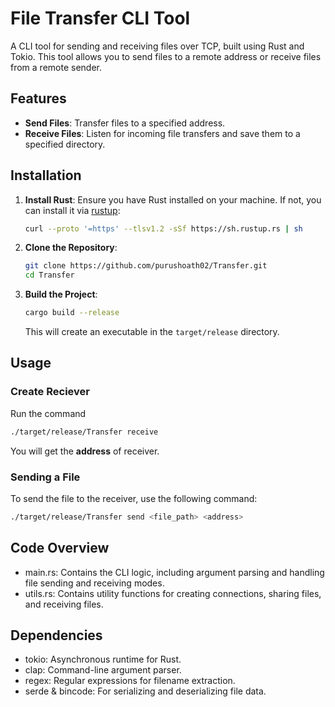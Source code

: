 
# File Transfer CLI Tool

A CLI tool for sending and receiving files over TCP, built using Rust and Tokio. This tool allows you to send files to a remote address or receive files from a remote sender.

## Features

- **Send Files**: Transfer files to a specified address.
- **Receive Files**: Listen for incoming file transfers and save them to a specified directory.

## Installation

1. **Install Rust**: Ensure you have Rust installed on your machine. If not, you can install it via [rustup](https://rustup.rs/):

    ```sh
    curl --proto '=https' --tlsv1.2 -sSf https://sh.rustup.rs | sh
    ```

2. **Clone the Repository**:

    ```sh
    git clone https://github.com/purushoath02/Transfer.git
    cd Transfer
    ```

3. **Build the Project**:

    ```sh
    cargo build --release
    ```

   This will create an executable in the `target/release` directory.

## Usage
### Create Reciever
Run the command
```sh
./target/release/Transfer receive
```
You will get the **address** of receiver.

### Sending a File

To send the file to the receiver, use the following command:

```sh
./target/release/Transfer send <file_path> <address>
```


## Code Overview

- main.rs: Contains the CLI logic, including argument parsing and handling file sending and receiving modes.
- utils.rs: Contains utility functions for creating connections, sharing files, and receiving files.

## Dependencies

- tokio: Asynchronous runtime for Rust.
- clap: Command-line argument parser.
- regex: Regular expressions for filename extraction.
- serde & bincode: For serializing and deserializing file data.
